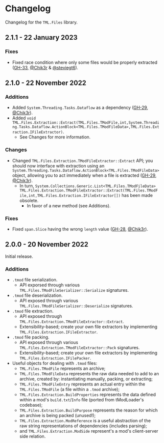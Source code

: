 # Changelog

Changelog for the `TML.Files` library.

<!-- ## Unreleased

> **Warning** | This version has not yet been released, and does not reflect the final product nor the current released version. -->

## 2.1.1 - 22 January 2023

### Fixes

- Fixed race condition where only some files would be properly extracted ([GH-33](https://github.com/steviegt6/tml-patcher/pull/33), [@Chik3r](https://github.com/Chik3r) & [@steviegt6](https://github.com/steviegt6)).

## 2.1.0 - 22 November 2022

### Additions

- Added `System.Threading.Tasks.Dataflow` as a dependency ([GH-29](https://github.com/steviegt6/tml-patcher/pull/29), [@Chik3r](https://github.com/Chik3r)).
- Added `void TML.Files.Extraction::Extract(TML.Files.TModFile,int,System.Threading.Tasks.Dataflow.ActionBlock<TML.Files.TModFileData>,TML.Files.Extraction.IFileExtractor)`.
  - See Changes for more information.

### Changes

- Changed `TML.Files.Extraction.TModFileExtractor::Extract` API; you should now interface with extraction using an `System.Threading.Tasks.Dataflow.ActionBlock<TML.Files.TModFileData>` object, allowing you to act immediately when a file is extracted ([GH-29](https://github.com/steviegt6/tml-patcher/pull/29), [@Chik3r](https://github.com/Chik3r)).
  - In turn, `System.Collections.Generic.List<TML.Files.TModFileData> TML.Files.Extraction.TModFileExtractor::Extract(TML.Files.TModFile,int,TML.Files.Extraction.IFileExtractor[])` has been made obsolete.
    - In favor of a new method (see Additions).

### Fixes

- Fixed `span.Slice` having the wrong `length` value ([GH-28](https://github.com/steviegt6/tml-patcher/pull/28), [@Chik3r](https://github.com/Chik3r)).

## 2.0.0 - 20 November 2022

Initial release.

### Additions

- `.tmod` file serialization.
  - API exporsed through various `TML.Files.TModFileSerializer::Serialize` signatures.
- `.tmod` file deserialization.
  - API exposed through various `TML.Files.TModFileSerializer::Deserialize` signatures.
- `.tmod` file extraction.
  - API exposed through `TML.Files.Extraction.TModFileExtractor::Extract`.
  - Extensibility-based; create your own file extractors by implementing `TML.Files.Extraction.IFileExtractor`.
- `.tmod` file packing.
  - API exposed through various `TML.Files.Extraction.TModFileExtractor::Pack` signatures.
  - Extensibility-based; create your own file extractors by implementing `TML.Files.Extraction.IFilePacker`.
- Useful objects for dealing with `.tmod` files:
  - `TML.Files.TModFile` represents an archive;
  - `TML.Files.TModFileData` represents the raw data needed to add to an archive, created by: instantiating manually, packing, or extracting;
  - `TML.Files.TModFileEntry` represents an actual entry within the `TML.Files.TModFile` (a file within a `.tmod` archive);
  - `TML.Files.Extraction.BuildProperties` represents the data defined within a mod's `build.txt`/`Info` file (ported from tModLoader's codebase);
  - `TML.Files.Extraction.BuildPurpose` represents the reason for which an archive is being packed (unused!);
  - `TML.Files.Extraction.ModReference` is a useful abstraction of the raw string representations of dependencies (includes parsing);
  - and `TML.Files.Extraction.ModSide` represent's a mod's client-server side relation.
